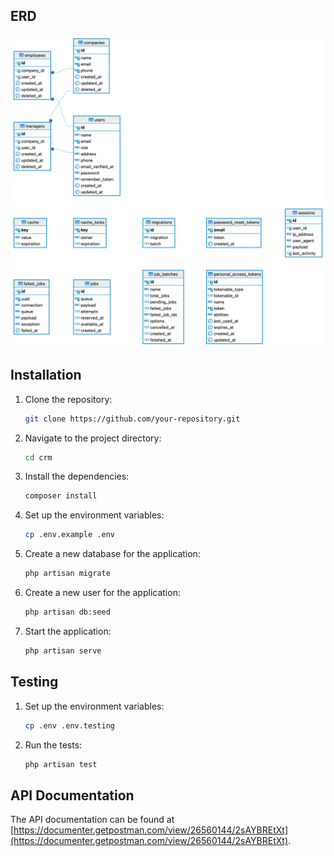 ## ERD

![ER Diagram](https://raw.githubusercontent.com/upida/crm/refs/heads/main/erd.png)

## Installation

1. Clone the repository:
   ```bash
   git clone https://github.com/your-repository.git
   ```
2. Navigate to the project directory:
   ```bash
   cd crm
   ```
3. Install the dependencies:
   ```bash
   composer install
   ```
4. Set up the environment variables:
   ```bash
   cp .env.example .env
   ```
5. Create a new database for the application:
   ```bash
   php artisan migrate
   ```
6. Create a new user for the application:
   ```bash
   php artisan db:seed
   ```
7. Start the application:
   ```bash
   php artisan serve
   ```

## Testing

1. Set up the environment variables:
   ```bash
   cp .env .env.testing
   ```

2. Run the tests:

   ```bash
   php artisan test
   ```

## API Documentation

The API documentation can be found at [https://documenter.getpostman.com/view/26560144/2sAYBREtXt](https://documenter.getpostman.com/view/26560144/2sAYBREtXt).


